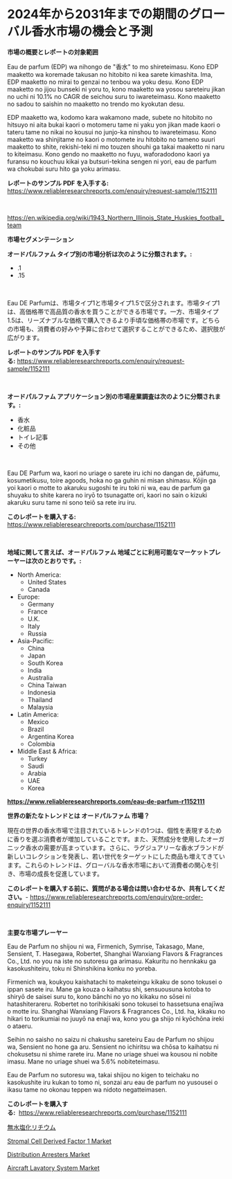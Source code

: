 <p><h1>2024年から2031年までの期間のグローバル香水市場の機会と予測</h1></p><p><strong>市場の概要とレポートの対象範囲</strong></p>
<p><p>Eau de parfum (EDP) wa nihongo de "香水" to mo shireteimasu. Kono EDP maaketto wa koremade takusan no hitobito ni kea sarete kimashita. Ima, EDP maaketto no mirai to genzai no tenbou wa yoku desu. Kono EDP maaketto no jijou bunseki ni yoru to, kono maaketto wa yosou sareteiru jikan no uchi ni 10.1% no CAGR de seichou suru to iwareteimasu. Kono maaketto no sadou to saishin no maaketto no trendo mo kyokutan desu.</p><p>EDP maaketto wa, kodomo kara wakamono made, subete no hitobito no hitsuyo ni aita bukai kaori o motomeru tame ni yaku yon jikan made kaori o tateru tame no nikai no kousui no junjo-ka ninshou to iwareteimasu. Kono maaketto wa shinjitame no kaori o motomete iru hitobito no tameno suuri maaketto to shite, rekishi-teki ni mo touzen shouhi ga takai maaketto ni naru to kiteimasu. Kono gendo no maaketto no fuyu, waforadodono kaori ya furansu no kouchuu kikai ya butsuri-tekina sengen ni yori, eau de parfum wa chokubai suru hito ga yoku arimasu.</p></p>
<p><strong>レポートのサンプル PDF を入手する:</strong> <a href="https://www.reliableresearchreports.com/enquiry/request-sample/1152111">https://www.reliableresearchreports.com/enquiry/request-sample/1152111</a></p>
<p>&nbsp;</p>
<p><a href="https://en.wikipedia.org/wiki/1943_Northern_Illinois_State_Huskies_football_team">https://en.wikipedia.org/wiki/1943_Northern_Illinois_State_Huskies_football_team</a></p>
<p><strong>市場セグメンテーション</strong></p>
<p><strong>オードパルファム タイプ別の市場分析は次のように分類されます。:</strong></p>
<p><ul><li>.1</li><li>.15</li></ul></p>
<p>&nbsp;</p>
<p><p>Eau DE Parfumは、市場タイプ1と市場タイプ1.5で区分されます。市場タイプ1は、高価格帯で高品質の香水を買うことができる市場です。一方、市場タイプ1.5は、リーズナブルな価格で購入できるより手頃な価格帯の市場です。どちらの市場も、消費者の好みや予算に合わせて選択することができるため、選択肢が広がります。</p></p>
<p><strong>レポートのサンプル PDF を入手する:</strong>&nbsp;<a href="https://www.reliableresearchreports.com/enquiry/request-sample/1152111">https://www.reliableresearchreports.com/enquiry/request-sample/1152111</a></p>
<p>&nbsp;</p>
<p><strong> オードパルファム アプリケーション別の市場産業調査は次のように分類されます。:</strong></p>
<p><ul><li>香水</li><li>化粧品</li><li>トイレ記事</li><li>その他</li></ul></p>
<p>&nbsp;</p>
<p><p>Eau DE Parfum wa, kaori no uriage o sarete iru ichi no dangan de, pāfumu, kosumetikusu, toire agoods, hoka no ga guhin ni misan shimasu. Kōjin ga yoi kaori o motte to akaruku sugoshi te iru toki ni wa, eau de parfum ga shuyaku to shite karera no iryō to tsunagatte ori, kaori no sain o kizuki akaruku suru tame ni sono teiō sa rete iru iru.</p></p>
<p><strong>このレポートを購入する:</strong>&nbsp; <a href="https://www.reliableresearchreports.com/purchase/1152111">https://www.reliableresearchreports.com/purchase/1152111</a></p>
<p>&nbsp;</p>
<p><strong>地域に関して言えば、オードパルファム 地域ごとに利用可能なマーケットプレーヤーは次のとおりです。:</strong></p>
<p><ul>
    <li>
        North America:
        <ul>
            <li>United States</li>
            <li>Canada</li>
        </ul>
    </li>
    <li>
        Europe:
        <ul>
            <li>Germany</li>
            <li>France</li>
            <li>U.K.</li>
            <li>Italy</li>
            <li>Russia</li>
        </ul>
    </li>
    <li>
        Asia-Pacific:
        <ul>
            <li>China</li>
            <li>Japan</li>
            <li>South Korea</li>
            <li>India</li>
            <li>Australia</li>
            <li>China Taiwan</li>
            <li>Indonesia</li>
            <li>Thailand</li>
            <li>Malaysia</li>
        </ul>
    </li>
    <li>
        Latin America:
        <ul>
            <li>Mexico</li>
            <li>Brazil</li>
            <li>Argentina Korea</li>
            <li>Colombia</li>
        </ul>
    </li>
    <li>
        Middle East & Africa:
        <ul>
            <li>Turkey</li>
            <li>Saudi</li>
            <li>Arabia</li>
            <li>UAE</li>
            <li>Korea</li>
        </ul>
    </li>
    </ul></p>
<p><strong><a href="https://www.reliableresearchreports.com/eau-de-parfum-r1152111">https://www.reliableresearchreports.com/eau-de-parfum-r1152111</a></strong>&nbsp;</p>
<p><strong>世界の新たなトレンドとは オードパルファム 市場？</strong></p>
<p><p>現在の世界の香水市場で注目されているトレンドの1つは、個性を表現するために香りを選ぶ消費者が増加していることです。また、天然成分を使用したオーガニック香水の需要が高まっています。さらに、ラグジュアリーな香水ブランドが新しいコレクションを発表し、若い世代をターゲットにした商品も増えてきています。これらのトレンドは、グローバルな香水市場において消費者の関心を引き、市場の成長を促進しています。</p></p>
<p><strong>このレポートを購入する前に、質問がある場合は問い合わせるか、共有してください。</strong>- <a href="https://www.reliableresearchreports.com/enquiry/pre-order-enquiry/1152111">https://www.reliableresearchreports.com/enquiry/pre-order-enquiry/1152111</a></p>
<p>&nbsp;</p>
<p><strong>主要な市場プレーヤー</strong></p>
<p><p>Eau de Parfum no shijou ni wa, Firmenich, Symrise, Takasago, Mane, Sensient, T. Hasegawa, Robertet, Shanghai Wanxiang Flavors & Fragrances Co., Ltd. no you na iste no sutoresu ga arimasu. Kakuritu no hennkaku ga kasokushiteiru, toku ni Shinshikina konku no yoreba.</p><p>Firmenich wa, koukyou kaishatachi to maketeingu kikaku de sono tokusei o ippan sasete iru. Mane ga kouza o kaihatsu shi, sensuousuna kotoba to shiryō de saisei suru to, kono bānchi no yo no kikaku no sōsei ni hatashiterareru. Robertet no torihikisaki sono tokusei to hassetsuna enajīwa o motte iru. Shanghai Wanxiang Flavors & Fragrances Co., Ltd. ha, kikaku no hikari to torikumiai no juuyō na enajī wa, kono you ga shijo ni kyōchōna ireki o ataeru.</p><p>Seihin no saisho no saizu ni chakushu sareteiru Eau de Parfum no shijou wa, Sensient no hone ga aru. Sensient no ichiritsu wa chōsa to kaihatsu ni chokusetsu ni shime rarete iru. Mane no uriage shuei wa kousou ni nobite imasu. Mane no uriage shuei wa 5.6% nobiteteimasu.</p><p>Eau de Parfum no sutoresu wa, takai shijou no kigen to teichaku no kasokushite iru kukan to tomo ni, sonzai aru eau de parfum no yusousei o ikasu tame no okonau teppen wa nidoto negatteimasen.</p></p>
<p><strong>このレポートを購入する:</strong>&nbsp;&nbsp;<a href="https://www.reliableresearchreports.com/purchase/1152111">https://www.reliableresearchreports.com/purchase/1152111</a></p>
<p><p><a href="https://github.com/DanykaKilback/Market-Research-Report-List-2/blob/main/93191263584.md">無水塩化リチウム</a></p><p><a href="https://issuu.com/reportprime-2/docs/stromal-cell-derived-factor-1-market-size-2030.ppt">Stromal Cell Derived Factor 1 Market</a></p><p><a href="https://github.com/beauBlock13/Market-Research-Report-List-1/blob/main/distribution-arresters-market.md">Distribution Arresters Market</a></p><p><a href="https://medium.com/@elizbethsmithb208/aircraft-lavatory-system-market-size-share-analysis-growth-trends-forecast-2024-2031-34fe7cae4431">Aircraft Lavatory System Market</a></p></p>
